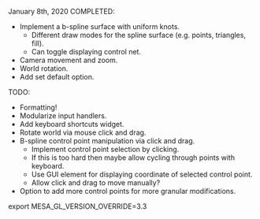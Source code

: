 January 8th, 2020
COMPLETED:

- Implement a b-spline surface with uniform knots.
  - Different draw modes for the spline surface (e.g. points, triangles, fill).
  - Can toggle displaying control net.
- Camera movement and zoom.
- World rotation.
- Add set default option.

TODO:

- Formatting!
- Modularize input handlers.
- Add keyboard shortcuts widget.
- Rotate world via mouse click and drag.
- B-spline control point manipulation via click and drag.
  - Implement control point selection by clicking.
  - If this is too hard then maybe allow cycling through points with keyboard.
  - Use GUI element for displaying coordinate of selected control point.
  - Allow click and drag to move manually?
- Option to add more control points for more granular modifications.

export MESA_GL_VERSION_OVERRIDE=3.3
